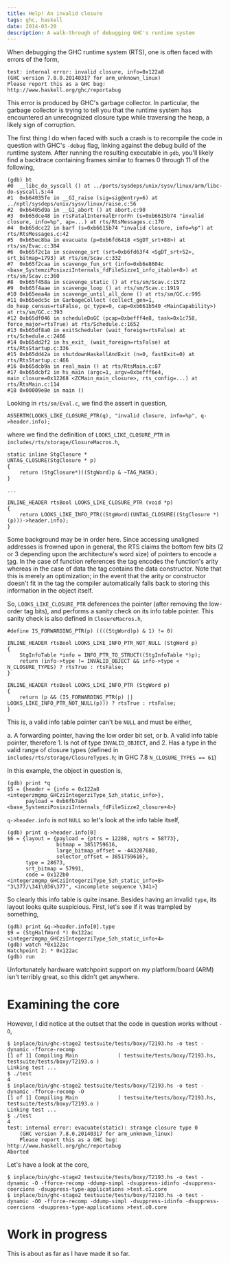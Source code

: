 ```yaml
---
title: Help! An invalid closure
tags: ghc, haskell
date: 2014-03-20
description: A walk-through of debugging GHC's runtime system
---
```


When debugging the GHC runtime system (RTS), one is often faced with
errors of the form,

    test: internal error: invalid closure, info=0x122a8
    (GHC version 7.8.0.20140317 for arm_unknown_linux)
    Please report this as a GHC bug:  http://www.haskell.org/ghc/reportabug

This error is produced by GHC's garbage collector. In particular, the
garbage collector is trying to tell you that the runtime system has
encountered an unrecognized closure type while traversing the heap, a
likely sign of corruption.

The first thing I do when faced with such a crash is to recompile the
code in question with GHC's `-debug` flag, linking against the debug
build of the runtime system. After running the resulting executable in
`gdb`, you'll likely find a backtrace containing frames similar to
frames 0 through 11 of the following,

    (gdb) bt
    #0  __libc_do_syscall () at ../ports/sysdeps/unix/sysv/linux/arm/libc-do-syscall.S:44
    #1  0xb64035fe in __GI_raise (sig=sig@entry=6) at ../nptl/sysdeps/unix/sysv/linux/raise.c:56
    #2  0xb6405d9a in __GI_abort () at abort.c:90
    #3  0xb65dce48 in rtsFatalInternalErrorFn (s=0xb6615b74 "invalid closure, info=%p", ap=...) at rts/RtsMessages.c:170
    #4  0xb65dcc22 in barf (s=0xb6615b74 "invalid closure, info=%p") at rts/RtsMessages.c:42
    #5  0xb65ec8ba in evacuate (p=0xb6fd6418 <SgDT_srt+88>) at rts/sm/Evac.c:384
    #6  0xb65f2c1a in scavenge_srt (srt=0xb6fd63f4 <SgDT_srt+52>, srt_bitmap=1793) at rts/sm/Scav.c:332
    #7  0xb65f2caa in scavenge_fun_srt (info=0xb6e8604c <base_SystemziPosixziInternals_fdFileSizze1_info_itable+8>) at rts/sm/Scav.c:360
    #8  0xb65f458a in scavenge_static () at rts/sm/Scav.c:1572
    #9  0xb65f4aae in scavenge_loop () at rts/sm/Scav.c:1919
    #10 0xb65eea4a in scavenge_until_all_done () at rts/sm/GC.c:995
    #11 0xb65edc5c in GarbageCollect (collect_gen=1, do_heap_census=rtsFalse, gc_type=0, cap=0xb661b540 <MainCapability>) at rts/sm/GC.c:393
    #12 0xb65df046 in scheduleDoGC (pcap=0xbefff4e8, task=0x1c758, force_major=rtsTrue) at rts/Schedule.c:1652
    #13 0xb65df8a0 in exitScheduler (wait_foreign=rtsFalse) at rts/Schedule.c:2466
    #14 0xb65dd2f2 in hs_exit_ (wait_foreign=rtsFalse) at rts/RtsStartup.c:336
    #15 0xb65dd42a in shutdownHaskellAndExit (n=0, fastExit=0) at rts/RtsStartup.c:466
    #16 0xb65dcb9a in real_main () at rts/RtsMain.c:87
    #17 0xb65dcbf2 in hs_main (argc=1, argv=0xbefff6e4, main_closure=0x12268 <ZCMain_main_closure>, rts_config=...) at rts/RtsMain.c:114
    #18 0x00009e8e in main ()

Looking in `rts/sm/Eval.c`, we find the assert in question,

    ASSERTM(LOOKS_LIKE_CLOSURE_PTR(q), "invalid closure, info=%p", q->header.info);

where we find the definition of `LOOKS_LIKE_CLOSURE_PTR` in
`includes/rts/storage/ClosureMacros.h`,

    static inline StgClosure *
    UNTAG_CLOSURE(StgClosure * p)
    {
        return (StgClosure*)((StgWord)p & ~TAG_MASK);
    }

    ...
 
    INLINE_HEADER rtsBool LOOKS_LIKE_CLOSURE_PTR (void *p)
    {
        return LOOKS_LIKE_INFO_PTR((StgWord)(UNTAG_CLOSURE((StgClosure *)(p)))->header.info);
    }

Some background may be in order here. Since accessing unaligned
addresses is frowned upon in general, the RTS claims the bottom few
bits (2 or 3 depending upon the architecture's word size) of pointers
to encode a
[tag](https://ghc.haskell.org/trac/ghc/wiki/Commentary/Rts/HaskellExecution/PointerTagging). In
the case of function references the tag encodes the function's arity
whereas in the case of data the tag contains the data
constructor. Note that this is merely an optimization; in the event
that the arity or constructor doesn't fit in the tag the compiler
automatically falls back to storing this information in the object
itself.

So, `LOOKS_LIKE_CLOSURE_PTR` deferences the pointer (after removing
the low-order tag bits), and performs a sanity check on its info table
pointer. This sanity check is also defined in `ClosureMacros.h`,

    #define IS_FORWARDING_PTR(p) ((((StgWord)p) & 1) != 0)

    INLINE_HEADER rtsBool LOOKS_LIKE_INFO_PTR_NOT_NULL (StgWord p)
    {
        StgInfoTable *info = INFO_PTR_TO_STRUCT((StgInfoTable *)p);
        return (info->type != INVALID_OBJECT && info->type < N_CLOSURE_TYPES) ? rtsTrue : rtsFalse;
    }

    INLINE_HEADER rtsBool LOOKS_LIKE_INFO_PTR (StgWord p)
    {
        return (p && (IS_FORWARDING_PTR(p) || LOOKS_LIKE_INFO_PTR_NOT_NULL(p))) ? rtsTrue : rtsFalse;
    }

This is, a valid info table pointer can't be `NULL` and must be
either,

  a. A forwarding pointer, having the low order bit set, or
  b. A valid info table pointer, therefore
    1. Is not of type `INVALID_OBJECT`, and
    2. Has a type in the valid range of closure types (defined in
       `includes/rts/storage/ClosureTypes.h`; in GHC 7.8
       `N_CLOSURE_TYPES == 61`)

In this example, the object in question is,

    (gdb) print *q
    $5 = {header = {info = 0x122a8 <integerzmgmp_GHCziIntegerziType_Szh_static_info>},
          payload = 0xb6fb7ab4 <base_SystemziPosixziInternals_fdFileSizze2_closure+4>}

`q->header.info` is not `NULL` so let's look at the info table itself,

    (gdb) print q->header.info[0]
    $6 = {layout = {payload = {ptrs = 12288, nptrs = 58773},
                    bitmap = 3851759616,
                    large_bitmap_offset = -443207680,
                    selector_offset = 3851759616},
          type = 28673,
          srt_bitmap = 57991, 
          code = 0x122b0 <integerzmgmp_GHCziIntegerziType_Szh_static_info+8> "3\377/\341\036\377", <incomplete sequence \341>}

So clearly this info table is quite insane. Besides having an invalid
`type`, its layout looks quite suspicious. First, let's see if it was trampled by
something,

    (gdb) print &q->header.info[0].type
    $9 = (StgHalfWord *) 0x122ac <integerzmgmp_GHCziIntegerziType_Szh_static_info+4>
    (gdb) watch *0x122ac
    Watchpoint 2: * 0x122ac
    (gdb) run

Unfortunately hardware watchpoint support on my platform/board (ARM)
isn't terribly great, so this didn't get anywhere.


# Examining the core

However, I did notice at the outset that the code in question works
without `-O`,

    $ inplace/bin/ghc-stage2 testsuite/tests/boxy/T2193.hs -o test -dynamic -fforce-recomp
    [1 of 1] Compiling Main             ( testsuite/tests/boxy/T2193.hs, testsuite/tests/boxy/T2193.o )
    Linking test ...
    $ ./test
    4
    $ inplace/bin/ghc-stage2 testsuite/tests/boxy/T2193.hs -o test -dynamic -fforce-recomp -O
    [1 of 1] Compiling Main             ( testsuite/tests/boxy/T2193.hs, testsuite/tests/boxy/T2193.o )
    Linking test ...
    $ ./test
    4
    test: internal error: evacuate(static): strange closure type 0
        (GHC version 7.8.0.20140317 for arm_unknown_linux)
        Please report this as a GHC bug:  http://www.haskell.org/ghc/reportabug
    Aborted

Let's have a look at the core,

    $ inplace/bin/ghc-stage2 testsuite/tests/boxy/T2193.hs -o test -dynamic -O -fforce-recomp -ddump-simpl -dsuppress-idinfo -dsuppress-coercions -dsuppress-type-applications >test.o1.core
    $ inplace/bin/ghc-stage2 testsuite/tests/boxy/T2193.hs -o test -dynamic -O0 -fforce-recomp -ddump-simpl -dsuppress-idinfo -dsuppress-coercions -dsuppress-type-applications >test.o0.core
    

# Work in progress

This is about as far as I have made it so far.
